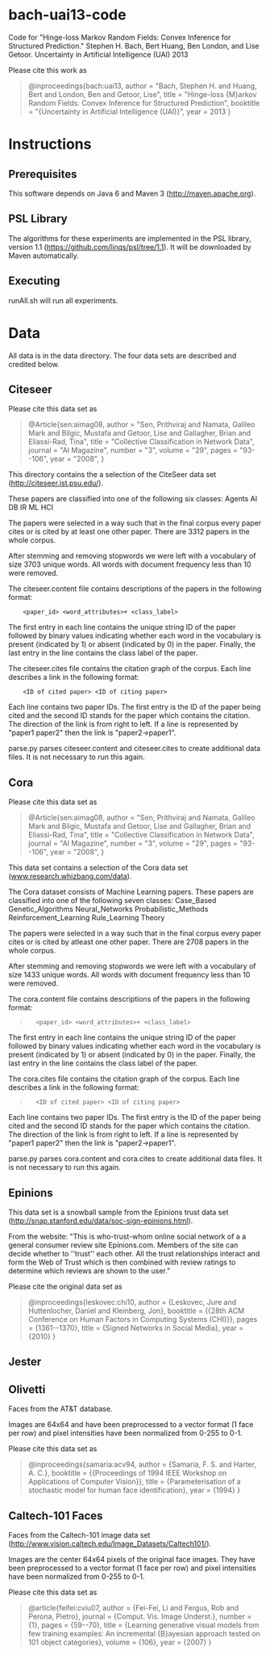 bach-uai13-code
===============

Code for "Hinge-loss Markov Random Fields: Convex Inference for Structured Prediction."
Stephen H. Bach, Bert Huang, Ben London, and Lise Getoor.
Uncertainty in Artificial Intelligence (UAI) 2013

Please cite this work as

>@inproceedings{bach:uai13,
>  author = "Bach, Stephen H. and Huang, Bert and London, Ben and Getoor, Lise",
>  title = "Hinge-loss {M}arkov Random Fields: Convex Inference for Structured Prediction",
>  booktitle = "{Uncertainty in Artificial Intelligence (UAI)}",
>  year = 2013
>  }

Instructions
=============

Prerequisites
-------------
This software depends on Java 6 and Maven 3 (http://maven.apache.org).

PSL Library
-----------
The algorithms for these experiments are implemented in the PSL library, version 1.1
(https://github.com/linqs/psl/tree/1.1). It will be downloaded by Maven automatically.

Executing
---------
runAll.sh will run all experiments.

Data
====
All data is in the data directory. The four data sets are described and credited below.

Citeseer
--------
Please cite this data set as

>@Article{sen:aimag08,
>  author       = "Sen, Prithviraj and Namata, Galileo Mark and Bilgic, Mustafa and Getoor, Lise and Gallagher, Brian and Eliassi-Rad, Tina",
>  title        = "Collective Classification in Network Data",
>  journal      = "AI Magazine",
>  number       = "3",
>  volume       = "29",
>  pages        = "93--106",
>  year         = "2008",
>}

This directory contains the a selection of the CiteSeer data set (http://citeseer.ist.psu.edu/).

These papers are classified into one of the following six classes:
			Agents
			AI
			DB
			IR
			ML
			HCI

The papers were selected in a way such that in the final corpus every paper cites or is
cited by at least one other paper. There are 3312 papers in the whole corpus. 

After stemming and removing stopwords we were left with a vocabulary of size 3703 unique words.
All words with document frequency less than 10 were removed.

The citeseer.content file contains descriptions of the papers in the following format:

		<paper_id> <word_attributes>+ <class_label>

The first entry in each line contains the unique string ID of the paper followed by binary
values indicating whether each word in the vocabulary is present (indicated by 1) or
absent (indicated by 0) in the paper. Finally, the last entry in the line contains the class
label of the paper.

The citeseer.cites file contains the citation graph of the corpus. Each line describes a
link in the following format:

		<ID of cited paper> <ID of citing paper>

Each line contains two paper IDs. The first entry is the ID of the paper being cited and
the second ID stands for the paper which contains the citation. The direction of the link
is from right to left. If a line is represented by "paper1 paper2" then the link is "paper2->paper1".

parse.py parses citeseer.content and citeseer.cites to create additional data files.
It is not necessary to run this again.

Cora
----
Please cite this data set as

>@Article{sen:aimag08,
>  author       = "Sen, Prithviraj and Namata, Galileo Mark and Bilgic, Mustafa and Getoor, Lise and Gallagher, Brian and Eliassi-Rad, Tina",
>  title        = "Collective Classification in Network Data",
>  journal      = "AI Magazine",
>  number       = "3",
>  volume       = "29",
>  pages        = "93--106",
>  year         = "2008",
>}

This data set contains a selection of the Cora data set (www.research.whizbang.com/data).

The Cora dataset consists of Machine Learning papers.
These papers are classified into one of the following seven classes:
		Case_Based
		Genetic_Algorithms
		Neural_Networks
		Probabilistic_Methods
		Reinforcement_Learning
		Rule_Learning
		Theory

The papers were selected in a way such that in the final corpus every paper cites or is
cited by atleast one other paper. There are 2708 papers in the whole corpus. 

After stemming and removing stopwords we were left with a vocabulary of size 1433 unique words.
All words with document frequency less than 10 were removed.

The cora.content file contains descriptions of the papers in the following format:

>		<paper_id> <word_attributes>+ <class_label>

The first entry in each line contains the unique string ID of the paper followed by binary
values indicating whether each word in the vocabulary is present (indicated by 1) or
absent (indicated by 0) in the paper. Finally, the last entry in the line contains the
class label of the paper.

The cora.cites file contains the citation graph of the corpus. Each line describes a link
in the following format:

>		<ID of cited paper> <ID of citing paper>

Each line contains two paper IDs. The first entry is the ID of the paper being cited and
the second ID stands for the paper which contains the citation. The direction of the link
is from right to left. If a line is represented by "paper1 paper2" then the link is "paper2->paper1".

parse.py parses cora.content and cora.cites to create additional data files. It is not
necessary to run this again.

Epinions
--------
This data set is a snowball sample from the Epinions trust data set
(http://snap.stanford.edu/data/soc-sign-epinions.html).

From the website:
"This is who-trust-whom online social network of a a general consumer review site Epinions.com.
Members of the site can decide whether to ''trust'' each other. All the trust relationships
interact and form the Web of Trust which is then combined with review ratings to determine
which reviews are shown to the user."

Please cite the original data set as

>@inproceedings{leskovec:chi10,
>    author = {Leskovec, Jure and Huttenlocher, Daniel and Kleinberg, Jon},
>    booktitle = {{28th ACM Conference on Human Factors in Computing Systems (CHI)}},
>    pages = {1361--1370},
>    title = {Signed Networks in Social Media},
>    year = {2010}
>}

Jester
------

Olivetti
--------
Faces from the AT&T database.

Images are 64x64 and have been preprocessed to a vector format
(1 face per row) and pixel intensities have been normalized from 0-255 to 0-1.

Please cite this data set as

>@inproceedings{samaria:acv94,
>    author = {Samaria, F. S. and Harter, A. C.},
>    booktitle = {{Proceedings of 1994 IEEE Workshop on Applications of Computer Vision}},
>    title = {Parameterisation of a stochastic model for human face identification},
>    year = {1994}
>}

Caltech-101 Faces
-----------------
Faces from the Caltech-101 image data set (http://www.vision.caltech.edu/Image_Datasets/Caltech101/).

Images are the center 64x64 pixels of the original face images. They have been preprocessed
to a vector format (1 face per row) and pixel intensities have been normalized from
0-255 to 0-1.

Please cite this data set as

>@article{feifei:cviu07,
>    author = {Fei-Fei, Li and Fergus, Rob and Perona, Pietro},
>    journal = {Comput. Vis. Image Underst.},
>    number = {1},
>    pages = {59--70},
>    title = {Learning generative visual models from few training examples: An incremental {B}ayesian approach tested on 101 object categories},
>    volume = {106},
>    year = {2007}
>}